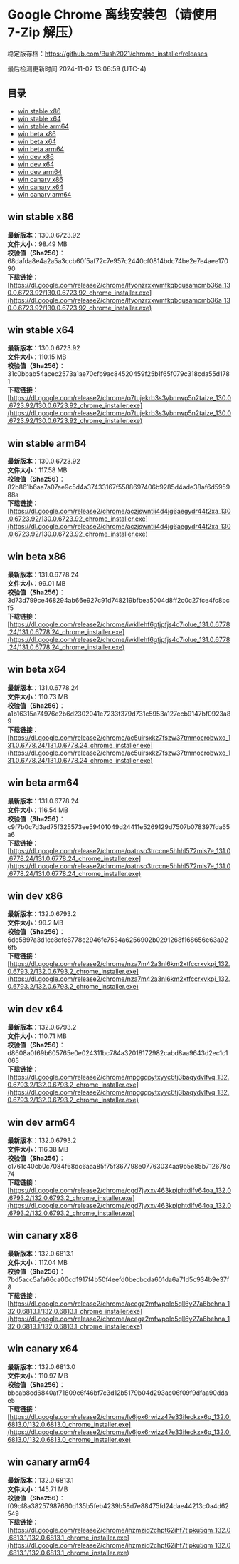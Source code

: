 # Google Chrome 离线安装包（请使用 7-Zip 解压）
稳定版存档：<https://github.com/Bush2021/chrome_installer/releases>

最后检测更新时间
2024-11-02 13:06:59 (UTC-4)

## 目录
* [win stable x86](https://github.com/Bush2021/chrome_installer?tab=readme-ov-file#win-stable-x86)
* [win stable x64](https://github.com/Bush2021/chrome_installer?tab=readme-ov-file#win-stable-x64)
* [win stable arm64](https://github.com/Bush2021/chrome_installer?tab=readme-ov-file#win-stable-arm64)
* [win beta x86](https://github.com/Bush2021/chrome_installer?tab=readme-ov-file#win-beta-x86)
* [win beta x64](https://github.com/Bush2021/chrome_installer?tab=readme-ov-file#win-beta-x64)
* [win beta arm64](https://github.com/Bush2021/chrome_installer?tab=readme-ov-file#win-beta-arm64)
* [win dev x86](https://github.com/Bush2021/chrome_installer?tab=readme-ov-file#win-dev-x86)
* [win dev x64](https://github.com/Bush2021/chrome_installer?tab=readme-ov-file#win-dev-x64)
* [win dev arm64](https://github.com/Bush2021/chrome_installer?tab=readme-ov-file#win-dev-arm64)
* [win canary x86](https://github.com/Bush2021/chrome_installer?tab=readme-ov-file#win-canary-x86)
* [win canary x64](https://github.com/Bush2021/chrome_installer?tab=readme-ov-file#win-canary-x64)
* [win canary arm64](https://github.com/Bush2021/chrome_installer?tab=readme-ov-file#win-canary-arm64)

## win stable x86
**最新版本**：130.0.6723.92  
**文件大小**：98.49 MB  
**校验值（Sha256）**：68dafda8e4a2a5a3ccb60f5af72c7e957c2440cf0814bdc74be2e7e4aee17090  
**下载链接**：[https://dl.google.com/release2/chrome/lfyonzrxxwmfkqbqusamcmb36a_130.0.6723.92/130.0.6723.92_chrome_installer.exe](https://dl.google.com/release2/chrome/lfyonzrxxwmfkqbqusamcmb36a_130.0.6723.92/130.0.6723.92_chrome_installer.exe)  

## win stable x64
**最新版本**：130.0.6723.92  
**文件大小**：110.15 MB  
**校验值（Sha256）**：31c0bbab54acec2573a1ae70cfb9ac84520459f25b1f65f079c318cda55d1781  
**下载链接**：[https://dl.google.com/release2/chrome/o7tujekrb3s3ybnrwp5n2taize_130.0.6723.92/130.0.6723.92_chrome_installer.exe](https://dl.google.com/release2/chrome/o7tujekrb3s3ybnrwp5n2taize_130.0.6723.92/130.0.6723.92_chrome_installer.exe)  

## win stable arm64
**最新版本**：130.0.6723.92  
**文件大小**：117.58 MB  
**校验值（Sha256）**：82b861b6aa7a07ae9c5d4a37433167f5588697406b9285d4ade38af6d595988a  
**下载链接**：[https://dl.google.com/release2/chrome/aczjswntii4d4jg6aegydr44t2xa_130.0.6723.92/130.0.6723.92_chrome_installer.exe](https://dl.google.com/release2/chrome/aczjswntii4d4jg6aegydr44t2xa_130.0.6723.92/130.0.6723.92_chrome_installer.exe)  

## win beta x86
**最新版本**：131.0.6778.24  
**文件大小**：99.01 MB  
**校验值（Sha256）**：3d73d799ce468294ab66e927c91d748219bfbea5004d8ff2c0c27fce4fc8bcf5  
**下载链接**：[https://dl.google.com/release2/chrome/iwkllehf6gtjpfjs4c7iolue_131.0.6778.24/131.0.6778.24_chrome_installer.exe](https://dl.google.com/release2/chrome/iwkllehf6gtjpfjs4c7iolue_131.0.6778.24/131.0.6778.24_chrome_installer.exe)  

## win beta x64
**最新版本**：131.0.6778.24  
**文件大小**：110.73 MB  
**校验值（Sha256）**：a1b16315a74976e2b6d2302041e7233f379d731c5953a127ecb9147bf0923a89  
**下载链接**：[https://dl.google.com/release2/chrome/ac5uirsxkz7fszw37tmmocrobwxq_131.0.6778.24/131.0.6778.24_chrome_installer.exe](https://dl.google.com/release2/chrome/ac5uirsxkz7fszw37tmmocrobwxq_131.0.6778.24/131.0.6778.24_chrome_installer.exe)  

## win beta arm64
**最新版本**：131.0.6778.24  
**文件大小**：116.54 MB  
**校验值（Sha256）**：c9f7b0c7d3ad75f325573ee59401049d24411e5269129d7507b078397fda65a6  
**下载链接**：[https://dl.google.com/release2/chrome/oatnso3trccne5hhhl572mis7e_131.0.6778.24/131.0.6778.24_chrome_installer.exe](https://dl.google.com/release2/chrome/oatnso3trccne5hhhl572mis7e_131.0.6778.24/131.0.6778.24_chrome_installer.exe)  

## win dev x86
**最新版本**：132.0.6793.2  
**文件大小**：99.2 MB  
**校验值（Sha256）**：6de5897a3d1cc8cfe8778e2946fe7534a6256902b0291268f168656e63a926f5  
**下载链接**：[https://dl.google.com/release2/chrome/nza7m42a3nl6km2xtfccrxvkpi_132.0.6793.2/132.0.6793.2_chrome_installer.exe](https://dl.google.com/release2/chrome/nza7m42a3nl6km2xtfccrxvkpi_132.0.6793.2/132.0.6793.2_chrome_installer.exe)  

## win dev x64
**最新版本**：132.0.6793.2  
**文件大小**：110.71 MB  
**校验值（Sha256）**：d8608a0f69b605765e0e024311bc784a32018172982cabd8aa9643d2ec1c1065  
**下载链接**：[https://dl.google.com/release2/chrome/mpggqpytxyyc6tj3baqydvlfvq_132.0.6793.2/132.0.6793.2_chrome_installer.exe](https://dl.google.com/release2/chrome/mpggqpytxyyc6tj3baqydvlfvq_132.0.6793.2/132.0.6793.2_chrome_installer.exe)  

## win dev arm64
**最新版本**：132.0.6793.2  
**文件大小**：116.38 MB  
**校验值（Sha256）**：c1761c40cb0c7084f68dc6aaa85f75f367798e07763034aa9b5e85b712678c74  
**下载链接**：[https://dl.google.com/release2/chrome/cgd7jvxxv463kpiphtdlfv64oa_132.0.6793.2/132.0.6793.2_chrome_installer.exe](https://dl.google.com/release2/chrome/cgd7jvxxv463kpiphtdlfv64oa_132.0.6793.2/132.0.6793.2_chrome_installer.exe)  

## win canary x86
**最新版本**：132.0.6813.1  
**文件大小**：117.04 MB  
**校验值（Sha256）**：7bd5acc5afa66ca00cd1917f4b50f4eefd0becbcda601da6a71d5c934b9e37f8  
**下载链接**：[https://dl.google.com/release2/chrome/acegz2mfwpolo5qll6y27a6behna_132.0.6813.1/132.0.6813.1_chrome_installer.exe](https://dl.google.com/release2/chrome/acegz2mfwpolo5qll6y27a6behna_132.0.6813.1/132.0.6813.1_chrome_installer.exe)  

## win canary x64
**最新版本**：132.0.6813.0  
**文件大小**：110.97 MB  
**校验值（Sha256）**：bbcab8ed6840af71809c6f46bf7c3d12b5179b04d293ac06f09f9dfaa90ddae5  
**下载链接**：[https://dl.google.com/release2/chrome/lv6jox6rwizz47e33ifeckzx6q_132.0.6813.0/132.0.6813.0_chrome_installer.exe](https://dl.google.com/release2/chrome/lv6jox6rwizz47e33ifeckzx6q_132.0.6813.0/132.0.6813.0_chrome_installer.exe)  

## win canary arm64
**最新版本**：132.0.6813.1  
**文件大小**：145.71 MB  
**校验值（Sha256）**：f09cf8a38257987660d135b5feb4239b58d7e88475fd24dae44213c0a4d62549  
**下载链接**：[https://dl.google.com/release2/chrome/ihzmzid2chpt62ihf7tlpku5qm_132.0.6813.1/132.0.6813.1_chrome_installer.exe](https://dl.google.com/release2/chrome/ihzmzid2chpt62ihf7tlpku5qm_132.0.6813.1/132.0.6813.1_chrome_installer.exe)  

